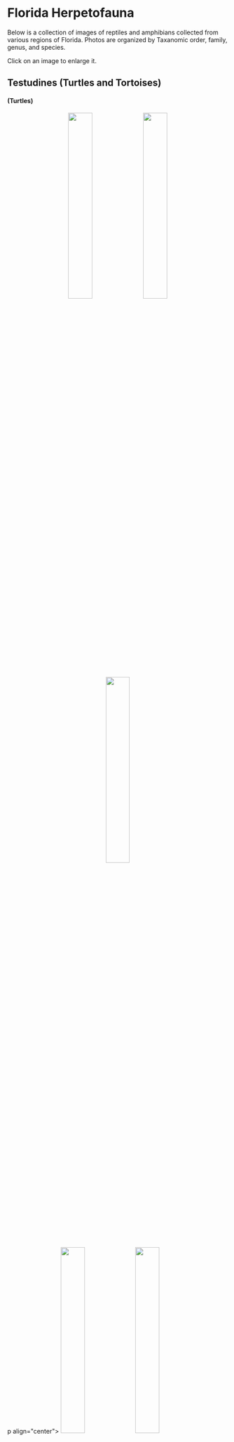 # Florida Herpetofauna

Below is a collection of images of reptiles and amphibians collected from various regions of Florida. Photos are organized by Taxanomic order, family, genus, and species.

Click on an image to enlarge it.

## Testudines (Turtles and Tortoises)
#### (Turtles)

<p align="center">
<img width="33%" height="33%" src="https://user-images.githubusercontent.com/32546509/91650286-8c914980-ea4b-11ea-8718-f7f601bcd3d6.jpg">
<img width="33%" height="33%" src="https://user-images.githubusercontent.com/32546509/91650296-9d41bf80-ea4b-11ea-8cbc-af01d0848e50.jpg">
<img width="33%" height="33%" src="https://user-images.githubusercontent.com/32546509/91650301-a894eb00-ea4b-11ea-977e-cd0fb647d38a.jpg">
</p>

p align="center">
<img width="33%" height="33%" src="https://user-images.githubusercontent.com/32546509/91650289-8f8c3a00-ea4b-11ea-851e-67fa106fcdb2.jpg">
<img width="33%" height="33%" src="https://user-images.githubusercontent.com/32546509/91650296-9d41bf80-ea4b-11ea-8cbc-af01d0848e50.jpg">
<img width="33%" height="33%" src="https://user-images.githubusercontent.com/32546509/91650292-92872a80-ea4b-11ea-9a7e-d065251bcc9d.jpg">
</p>

#### (Tortoises)

<p align="center">
<img width="33%" height="33%" src="https://user-images.githubusercontent.com/32546509/91650282-87cc9580-ea4b-11ea-8357-9bcbcea0bbdc.jpg">
<img width="33%" height="33%" src="ttps://user-images.githubusercontent.com/32546509/91650300-a29f0a00-ea4b-11ea-90ea-7d67adcf3e89.jpg">
</p>

## Squamata (Lizards, Snakes, and Amphisbaenids)
### Lacertilia (Lizards and Skinks)


### (Snakes)
#### Viperidae (Vipers)


Cottonmouth (*Agkistrodon piscivorus*)

#### Colubridae (Colubrids)

## Anura (Frogs and Toads)
#### Ranidae (True frogs)
<p align="center">
<img width="33%" height="33%" src="https://user-images.githubusercontent.com/32546509/90993839-6a4b8780-e584-11ea-9c25-ea045a0901ca.jpg">
<img width="33%" height="33%" src="https://user-images.githubusercontent.com/32546509/90993909-c6161080-e584-11ea-8bd5-1a31f7342a2f.jpg">
<img width="33%" height="33%" src="https://user-images.githubusercontent.com/32546509/90993927-daf2a400-e584-11ea-8f95-47f35ae72259.jpg">
</p>

#### Bufonidae (toads)
<p align="center">
<img width="33%" height="33%" src="https://user-images.githubusercontent.com/32546509/90993291-49823280-e582-11ea-8418-b2e8b31ae2f5.jpg">
<img width="33%" height="33%" src="https://user-images.githubusercontent.com/32546509/90993630-9ca8b500-e583-11ea-92d4-dc5128e84f1f.jpg">
<img width="33%" height="33%" src="https://user-images.githubusercontent.com/32546509/90993609-88fd4e80-e583-11ea-877d-aea43ca25bef.jpg">
</p>

<p align="left">
<img width="25%" height="25%" src="https://user-images.githubusercontent.com/32546509/90993592-7c78f600-e583-11ea-9206-b737a16fe5db.jpg">
</p>


#### Hylidae (Tree frogs)
<p align="center">
<img width="25%" height="25%" src="https://user-images.githubusercontent.com/32546509/90993834-6586d380-e584-11ea-9c5e-eaadb3506f21.jpg">
<img width="25%" height="25%" src="https://user-images.githubusercontent.com/32546509/90993829-615ab600-e584-11ea-9474-4d418ab80b74.jpg">
<img width="25%" height="25%" src="https://user-images.githubusercontent.com/32546509/90993900-bb5b7b80-e584-11ea-92b1-8c35dd600401.jpg">
</p>

<p align="left">
<img width="33%" height="33%" src="https://user-images.githubusercontent.com/32546509/90993842-6e77a500-e584-11ea-99e1-b5989a800ea4.jpg">
</p>

